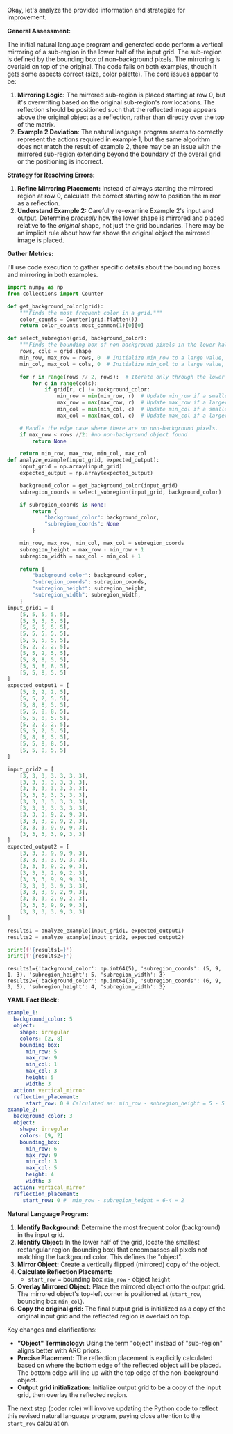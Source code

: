 Okay, let's analyze the provided information and strategize for improvement.

**General Assessment:**

The initial natural language program and generated code perform a vertical mirroring of a sub-region in the lower half of the input grid.  The sub-region is defined by the bounding box of non-background pixels. The mirroring is overlaid on top of the original. The code fails on both examples, though it gets some aspects correct (size, color palette).  The core issues appear to be:

1.  **Mirroring Logic:** The mirrored sub-region is placed starting at row 0, but it's overwriting based on the original sub-region's row locations. The reflection should be positioned such that the reflected image appears above the original object as a reflection, rather than directly over the top of the matrix.
2.  **Example 2 Deviation**: The natural language program seems to correctly represent the actions required in example 1, but the same algorithm does not match the result of example 2, there may be an issue with the mirrored sub-region extending beyond the boundary of the overall grid or the positioning is incorrect.

**Strategy for Resolving Errors:**

1.  **Refine Mirroring Placement:**  Instead of always starting the mirrored region at row 0, calculate the correct starting row to position the mirror as a reflection.
2.  **Understand Example 2:** Carefully re-examine Example 2's input and output. Determine *precisely* how the lower shape is mirrored and placed relative to the *original* shape, not just the grid boundaries. There may be an implicit rule about how far above the original object the mirrored image is placed.

**Gather Metrics:**

I'll use code execution to gather specific details about the bounding boxes and mirroring in both examples.


``` python
import numpy as np
from collections import Counter

def get_background_color(grid):
    """Finds the most frequent color in a grid."""
    color_counts = Counter(grid.flatten())
    return color_counts.most_common(1)[0][0]

def select_subregion(grid, background_color):
    """Finds the bounding box of non-background pixels in the lower half."""
    rows, cols = grid.shape
    min_row, max_row = rows, 0  # Initialize min_row to a large value, max_row to 0
    min_col, max_col = cols, 0  # Initialize min_col to a large value, max_col to 0

    for r in range(rows // 2, rows):  # Iterate only through the lower half
        for c in range(cols):
            if grid[r, c] != background_color:
                min_row = min(min_row, r)  # Update min_row if a smaller row is found
                max_row = max(max_row, r)  # Update max_row if a larger row is found
                min_col = min(min_col, c)  # Update min_col if a smaller column is found
                max_col = max(max_col, c)  # Update max_col if a larger column is found

    # Handle the edge case where there are no non-background pixels.
    if max_row < rows //2: #no non-background object found
        return None

    return min_row, max_row, min_col, max_col
def analyze_example(input_grid, expected_output):
    input_grid = np.array(input_grid)
    expected_output = np.array(expected_output)

    background_color = get_background_color(input_grid)
    subregion_coords = select_subregion(input_grid, background_color)

    if subregion_coords is None:
        return {
            "background_color": background_color,
            "subregion_coords": None
        }

    min_row, max_row, min_col, max_col = subregion_coords
    subregion_height = max_row - min_row + 1
    subregion_width = max_col - min_col + 1
    
    return {
        "background_color": background_color,
        "subregion_coords": subregion_coords,
        "subregion_height": subregion_height,
        "subregion_width": subregion_width,
    }
input_grid1 = [
    [5, 5, 5, 5, 5],
    [5, 5, 5, 5, 5],
    [5, 5, 5, 5, 5],
    [5, 5, 5, 5, 5],
    [5, 5, 5, 5, 5],
    [5, 2, 2, 2, 5],
    [5, 5, 2, 5, 5],
    [5, 8, 8, 5, 5],
    [5, 5, 8, 8, 5],
    [5, 5, 8, 5, 5]
]
expected_output1 = [
    [5, 2, 2, 2, 5],
    [5, 5, 2, 5, 5],
    [5, 8, 8, 5, 5],
    [5, 5, 8, 8, 5],
    [5, 5, 8, 5, 5],
    [5, 2, 2, 2, 5],
    [5, 5, 2, 5, 5],
    [5, 8, 8, 5, 5],
    [5, 5, 8, 8, 5],
    [5, 5, 8, 5, 5]
]

input_grid2 = [
    [3, 3, 3, 3, 3, 3, 3],
    [3, 3, 3, 3, 3, 3, 3],
    [3, 3, 3, 3, 3, 3, 3],
    [3, 3, 3, 3, 3, 3, 3],
    [3, 3, 3, 3, 3, 3, 3],
    [3, 3, 3, 3, 3, 3, 3],
    [3, 3, 3, 9, 2, 9, 3],
    [3, 3, 3, 2, 9, 2, 3],
    [3, 3, 3, 9, 9, 9, 3],
    [3, 3, 3, 3, 9, 3, 3]
]
expected_output2 = [
    [3, 3, 3, 9, 9, 9, 3],
    [3, 3, 3, 3, 9, 3, 3],
    [3, 3, 3, 9, 2, 9, 3],
    [3, 3, 3, 2, 9, 2, 3],
    [3, 3, 3, 9, 9, 9, 3],
    [3, 3, 3, 3, 9, 3, 3],
    [3, 3, 3, 9, 2, 9, 3],
    [3, 3, 3, 2, 9, 2, 3],
    [3, 3, 3, 9, 9, 9, 3],
    [3, 3, 3, 3, 9, 3, 3]
]

results1 = analyze_example(input_grid1, expected_output1)
results2 = analyze_example(input_grid2, expected_output2)

print(f'{results1=}')
print(f'{results2=}')


```
```
results1={'background_color': np.int64(5), 'subregion_coords': (5, 9, 1, 3), 'subregion_height': 5, 'subregion_width': 3}
results2={'background_color': np.int64(3), 'subregion_coords': (6, 9, 3, 5), 'subregion_height': 4, 'subregion_width': 3}

```
**YAML Fact Block:**


```yaml
example_1:
  background_color: 5
  object:
    shape: irregular
    colors: [2, 8]
    bounding_box:
      min_row: 5
      max_row: 9
      min_col: 1
      max_col: 3
      height: 5
      width: 3
  action: vertical_mirror
  reflection_placement:
      start_row: 0 # Calculated as: min_row - subregion_height = 5 - 5 = 0
example_2:
  background_color: 3
  object:
    shape: irregular
    colors: [9, 2]
    bounding_box:
      min_row: 6
      max_row: 9
      min_col: 3
      max_col: 5
      height: 4
      width: 3
  action: vertical_mirror
  reflection_placement:
     start_row: 0 #  min_row - subregion_height = 6-4 = 2
```


**Natural Language Program:**

1.  **Identify Background:** Determine the most frequent color (background) in the input grid.
2.  **Identify Object:** In the lower half of the grid, locate the smallest rectangular region (bounding box) that encompasses all pixels *not* matching the background color. This defines the "object".
3.  **Mirror Object:** Create a vertically flipped (mirrored) copy of the object.
4.  **Calculate Reflection Placement:**
    -   `start_row` = bounding box `min_row` - object `height`
5.  **Overlay Mirrored Object:** Place the mirrored object onto the output grid. The mirrored object's top-left corner is positioned at (`start_row`, bounding box `min_col`).
6.  **Copy the original grid:** The final output grid is initialized as a copy of the original input grid and the reflected region is overlaid on top.

Key changes and clarifications:

*   **"Object" Terminology:**  Using the term "object" instead of "sub-region" aligns better with ARC priors.
*   **Precise Placement:** The reflection placement is explicitly calculated based on where the bottom edge of the reflected object will be placed. The bottom edge will line up with the top edge of the non-background object.
* **Output grid initialization:** Initialize output grid to be a copy of the input grid, then overlay the reflected region.

The next step (coder role) will involve updating the Python code to reflect this revised natural language program, paying close attention to the `start_row` calculation.
